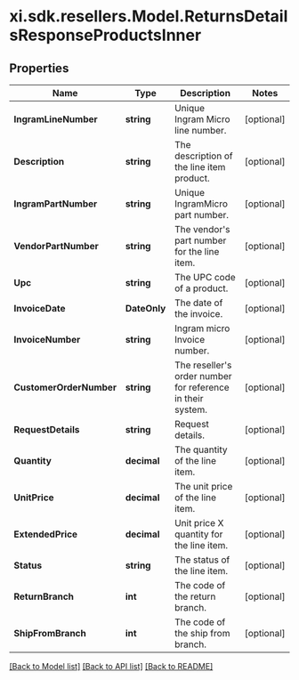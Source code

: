 # xi.sdk.resellers.Model.ReturnsDetailsResponseProductsInner

## Properties

Name | Type | Description | Notes
------------ | ------------- | ------------- | -------------
**IngramLineNumber** | **string** | Unique Ingram Micro line number. | [optional] 
**Description** | **string** | The description of the line item product. | [optional] 
**IngramPartNumber** | **string** | Unique IngramMicro part number. | [optional] 
**VendorPartNumber** | **string** | The vendor&#39;s part number for the line item. | [optional] 
**Upc** | **string** | The UPC code of a product. | [optional] 
**InvoiceDate** | **DateOnly** | The date of the invoice. | [optional] 
**InvoiceNumber** | **string** | Ingram micro Invoice number. | [optional] 
**CustomerOrderNumber** | **string** | The reseller&#39;s order number for reference in their system. | [optional] 
**RequestDetails** | **string** | Request details. | [optional] 
**Quantity** | **decimal** | The quantity of the line item. | [optional] 
**UnitPrice** | **decimal** | The unit price of the line item. | [optional] 
**ExtendedPrice** | **decimal** | Unit price X quantity for the line item. | [optional] 
**Status** | **string** | The status of the line item. | [optional] 
**ReturnBranch** | **int** | The code of the return branch. | [optional] 
**ShipFromBranch** | **int** | The code of the ship from branch. | [optional] 

[[Back to Model list]](../README.md#documentation-for-models) [[Back to API list]](../README.md#documentation-for-api-endpoints) [[Back to README]](../README.md)


